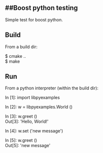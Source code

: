 ##Boost python testing
-----

Simple test for boost python.

Build
----

From a build dir:

$ cmake ..  
$ make  


Run
----

From a python interpreter (within the build dir):

In [1]: import libpyexamples  

In [2]: w = libpyexamples.World ()  

In [3]: w.greet ()  
Out[3]: 'Hello, World!'  

In [4]: w.set ('new message')  

In [5]: w.greet ()  
Out[5]: 'new message'  

